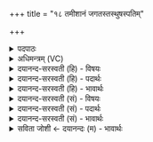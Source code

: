 +++
title = "१८ तमीशानं जगतस्तस्थुषस्पतिम्"

+++
<details><summary>पदपाठः</summary>

तम्। ईशा॑नम्। जग॑तः। त॒स्थुषः॑। पति॑म्। धि॒यं॒जि॒न्वमिति॑ धियम्ऽजि॒न्वम्। अव॑से। हू॒म॒हे॒। व॒यम्। पू॒षा। नः॒। यथा॑। वेद॑साम्। अस॑त्। वृ॒धे। र॒क्षि॒ता॒। पा॒युः। अद॑ब्धः। स्व॒स्तये॑। १८।
</details>

<details><summary>अधिमन्त्रम् (VC)</summary>

- ईश्वरो देवता
- गोतम ऋषिः
- निचृज्जगती
- निषादः
</details>

<details><summary>दयानन्द-सरस्वती (हि) - विषयः</summary>

फिर ईश्वर कैसा है, और किसलिये उपासना के योग्य है, इस विषय को अगले मन्त्र में कहा है ॥
</details>

<details><summary>दयानन्द-सरस्वती (हि) - पदार्थः</summary>

पदार्थान्वयभाषाः -  हे मनुष्यो ! (वयम्) हम लोग (अवसे) रक्षा आदि के लिये (जगतः) चर और (तस्थुषः) अचर जगत् के (पतिम्) रक्षक (धियञ्जिन्वम्) बुद्धि को तृप्त प्रसन्न वा शुद्ध करनेवाले (तम्) उस अखण्ड (ईशानम्) सब को वश में रखनेवाले सब के स्वामी परमात्मा की (हूमहे) स्तुति करते हैं, वह (यथा) जैसे (नः) हमारे (वेदसाम्) धनों की (वृधे) वृद्धि के लिये (पूषा) पुष्टिकर्त्ता तथा (रक्षिता) रक्षा करने हारा (स्वस्तये) सुख के लिये (पायुः) सब का रक्षक (अदब्धः) नहीं मारनेवाला (असत्) होवे, वैसे तुम लोग भी उस की स्तुति करो और वह तुम्हारे लिये भी रक्षा आदि का करनेवाला होवे ॥१८ ॥
</details>

<details><summary>दयानन्द-सरस्वती (हि) - भावार्थः</summary>

भावार्थभाषाः -  सब विद्वान् लोग सब मनुष्यों के प्रति ऐसा उपदेश करें कि जिस सर्वशक्तिमान् निराकार सर्वत्र व्यापक परमेश्वर की उपासना हम लोग करें तथा उसी को सुख और ऐश्वर्य का बढ़ानेवाला जानें, उसी की उपासना तुम लोग भी करो और उसी को सब की उन्नति करनेवाला जानो ॥१८ ॥
</details>

<details><summary>दयानन्द-सरस्वती (सं) - विषयः</summary>

पुनरीश्वरः कीदृशः किमर्थ उपासनीय इत्याह ॥
</details>

<details><summary>दयानन्द-सरस्वती (सं) - पदार्थः</summary>

पदार्थान्वयभाषाः -  हे मनुष्या ! वयमवसे जगतस्तस्थुषस्पतिं धियंजिन्वं तमीशानं हूमहे, स यथा नो वेदसां वृधे पूषा रक्षिता स्वस्तये पायुरदब्धोऽसत्तथा यूयं कुरुत स च युष्मभ्यमप्यस्तु ॥१८ ॥
</details>

<details><summary>दयानन्द-सरस्वती (सं) - भावार्थः</summary>

भावार्थभाषाः -  सर्वे विद्वांसः सर्वान् प्रत्येवमुपदिशेयुर्यस्य सर्वशक्तिमतो निराकारस्य सर्वत्र व्यापकस्य परमेश्वरस्योपासनं वयं कुर्मस्तमेव सुखैश्वर्यवर्धकं जानीमस्तस्यैवोपासनं यूयमपि कुरुत तमेव सर्वोन्नतिकरं च विजानीत ॥१८ ॥
</details>

<details><summary>सविता जोशी ← दयानन्दः (म) - भावार्थः</summary>

भावार्थभाषाः -  सर्व विद्वानांनी सर्व माणसांना असा उपदेश करावा की, ज्या सर्व शक्तिमान निराकार सर्वत्र व्यापक परमेश्वराची उपासना आम्ही करतो त्यालाच सुख व ऐश्वर्याची वृद्धी करणारा समजावे. त्याचीच उपासना तुम्ही लोकांनी करावी. सर्वांची उन्नती करणारा तोच आहे, हे जाणावे.
</details>